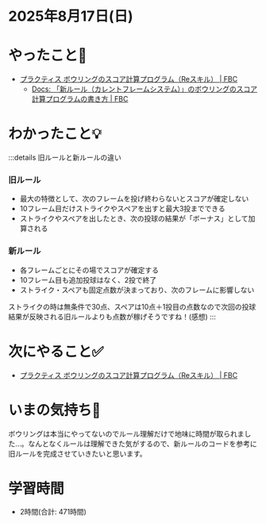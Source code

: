# 2025年8月17日(日)

# やったこと📝

- [プラクティス ボウリングのスコア計算プログラム（Reスキル） \| FBC](https://bootcamp.fjord.jp/practices/319)
  - [Docs: 「新ルール（カレントフレームシステム）」のボウリングのスコア計算プログラムの書き方 \| FBC](https://bootcamp.fjord.jp/pages/249)

# わかったこと💡
:::details 旧ルールと新ルールの違い

### 旧ルール
- 最大の特徴として、次のフレームを投げ終わらないとスコアが確定しない
- 10フレーム目だけストライクやスペアを出すと最大3投までできる
- ストライクやスペアを出したとき、次の投球の結果が「ボーナス」として加算される

### 新ルール
- 各フレームごとにその場でスコアが確定する
- 10フレーム目も追加投球はなく、2投で終了
- ストライク・スペアも固定点数が決まっており、次のフレームに影響しない

ストライクの時は無条件で30点、スペアは10点＋1投目の点数なので次回の投球結果が反映される旧ルールよりも点数が稼げそうですね！(感想)
:::
# 次にやること✅

- [プラクティス ボウリングのスコア計算プログラム（Reスキル） \| FBC](https://bootcamp.fjord.jp/practices/319)

# いまの気持ち🫶

ボウリングは本当にやってないのでルール理解だけで地味に時間が取られました…。なんとなくルールは理解できた気がするので、新ルールのコードを参考に旧ルールを完成させていきたいと思います。

# 学習時間

- 2時間(合計: 471時間)
